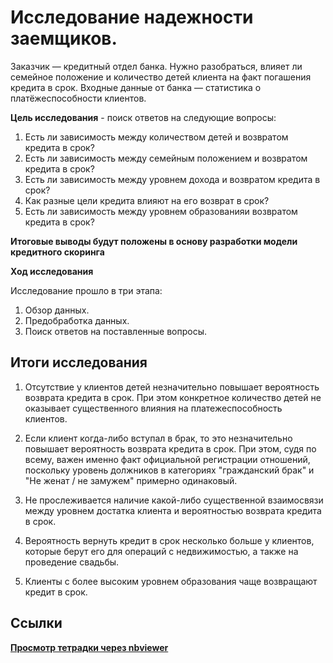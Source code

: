 # Исследование надежности заемщиков.


Заказчик — кредитный отдел банка. Нужно разобраться, влияет ли семейное положение и количество детей клиента на факт погашения кредита в срок. Входные данные от банка — статистика о платёжеспособности клиентов.

**Цель исследования** - поиск ответов на следующие вопросы:

1. Есть ли зависимость между количеством детей и возвратом кредита в срок?
2. Есть ли зависимость между семейным положением и возвратом кредита в срок?
3. Есть ли зависимость между уровнем дохода и возвратом кредита в срок?
4. Как разные цели кредита влияют на его возврат в срок?
5. Есть ли зависимость между уровнем  образованияи возвратом кредита в срок?

**Итоговые выводы будут положены в основу  разработки модели кредитного скоринга**

**Ход исследования**
 
 
 Исследование прошло в три этапа:
 1. Обзор данных.
 2. Предобработка данных.
 3. Поиск ответов на поставленные вопросы.

## Итоги исследования 

1. Отсутствие у клиентов детей незначительно повышает вероятность возврата кредита в срок. При этом конкретное количество детей не оказывает существенного влияния на платежеспособность клиентов. 


2. Если клиент когда-либо вступал в брак, то это  незначительно повышает вероятность возврата кредита в срок. При этом, судя по всему, важен именно факт официальной регистрации отношений, поскольку уровень должников в категориях   "гражданский брак" и "Не женат / не замужем" примерно одинаковый. 


3. Не прослеживается наличие какой-либо существенной взаимосвязи между уровнем достатка клиента и вероятностью возврата кредита в срок.


4. Вероятность вернуть кредит в срок несколько больше у клиентов, которые берут его для операций с недвижимостью, а также на проведение свадьбы.


5. Клиенты с более высоким уровнем образования чаще возвращают кредит в срок.

## Ссылки
[**Просмотр тетрадки через nbviewer**](https://nbviewer.org/github/sashasepp/da_projects/blob/main/bank_credit_department/1_bank_credit_department.ipynb)

